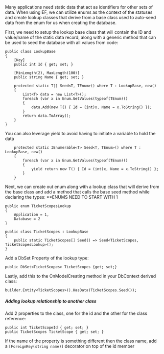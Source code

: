 Many applications need static data that act as identifiers for other sets of data. When using EF, we can utilize enums as the context of the statuses and create lookup classes that derive from a base class used to auto-seed data from the enum for us when creating the database.

First, we need to setup the lookup base class that will contain the ID and value/name of the static data record, along with a generic method that can be used to seed the database with all values from code:

```
public class LookupBase
{
    [Key]
    public int Id { get; set; }

    [MinLength(2), MaxLength(100)]
    public string Name { get; set; }

    protected static T[] Seed<T, TEnum>() where T : LookupBase, new()
    {
        List<T> data = new List<T>();
        foreach (var x in Enum.GetValues(typeof(TEnum)))
        {
            data.Add(new T() { Id = (int)x, Name = x.ToString() });
        }
        return data.ToArray();
    }
}
```

You can also leverage yield to avoid having to initiate a variable to hold the data

```
    protected static IEnumerable<T> Seed<T, TEnum>() where T : LookupBase, new()
    {
        foreach (var x in Enum.GetValues(typeof(TEnum)))
        {
            yield return new T() { Id = (int)x, Name = x.ToString() };
        }
    }
```

Next, we can create out enum along with a lookup class that will derive from the base class and add a method that calls the base seed method while declaring the types:
**ENUMS NEED TO START WITH 1

```
public enum TicketScopesLookup
{
    Application = 1, 
    Database = 2
}

public class TicketScopes : LookupBase
{
    public static TicketScopes[] Seed() => Seed<TicketScopes, TicketScopesLookup>();
}
```

Add a DbSet Property of the lookup type:

```
public DbSet<TicketScopes> TicketScopes {get; set;}
```

Lastly, add this to the OnModelCreating method in your DbContext derived class:

```
builder.Entity<TicketScopes>().HasData(TicketScopes.Seed());
```

##### Adding lookup relationship to another class
Add 2 properties to the class, one for the id and the other for the class reference:

```
public int TicketScopeId { get; set; } 
public TicketScopes TicketScope { get; set; }
```

If the name of the property is something different then the class name, add a `[ForeignKey(string name)]` decorator on top of the id member